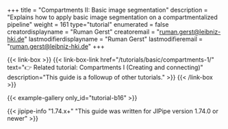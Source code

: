 +++
title = "Compartments II: Basic image segmentation"
description = "Explains how to apply basic image segmentation on a compartmentalized pipeline"
weight = 161
type="tutorial"
enumerated = false
creatordisplayname = "Ruman Gerst"
creatoremail = "ruman.gerst@leibniz-hki.de"
lastmodifierdisplayname = "Ruman Gerst"
lastmodifieremail = "ruman.gerst@leibniz-hki.de"
+++

{{< link-box >}}
    {{< link-box-link href="/tutorials/basic/compartments-1/" text="👉 Related tutorial: Compartments I (Creating and connecting)" description="This guide is a followup of other tutorials." >}}
{{< /link-box >}}

{{< example-gallery only_id="tutorial-b16" >}}

{{< jipipe-info "1.74.x+" "This guide was written for JIPipe version 1.74.0 or newer" >}}